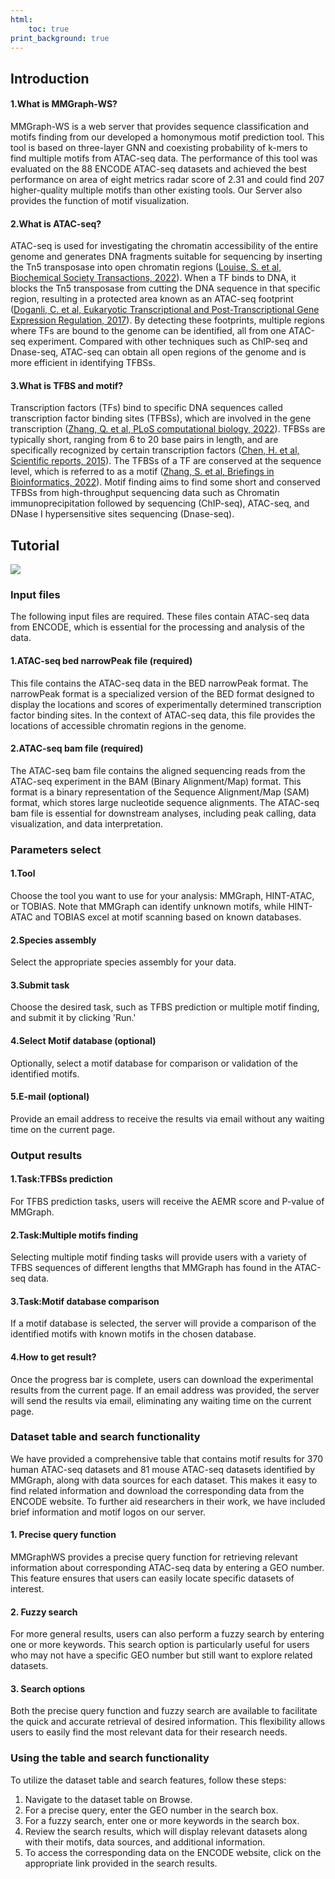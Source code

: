 ```yaml
---
html:
  	toc: true
print_background: true
---
```

## Introduction
#### 1.What is MMGraph-WS?
MMGraph-WS is a web server that provides sequence classification and motifs finding from our developed a homonymous motif prediction tool. This tool is based on three-layer GNN and coexisting probability of k-mers to find multiple motifs from ATAC-seq data. The performance of this tool was evaluated on the 88 ENCODE ATAC-seq datasets and achieved the best performance on area of eight metrics radar score of 2.31 and could find 207 higher-quality multiple motifs than other existing tools.  Our Server also provides the function of motif visualization.


#### 2.What is ATAC-seq?
ATAC-seq is used for investigating the chromatin accessibility of the entire genome and generates DNA fragments suitable for sequencing by inserting the Tn5 transposase into open chromatin regions ([Louise, S. et al, Biochemical Society Transactions, 2022](https://doi.org/10.1042/BST20210834)). When a TF binds to DNA, it blocks the Tn5 transposase from cutting the DNA sequence in that specific region, resulting in a protected area known as an ATAC-seq footprint ([Doganli, C. et al, Eukaryotic Transcriptional and Post-Transcriptional Gene Expression Regulation, 2017](https://doi.org/10.1007/978-1-4939-6518-2_5)). By detecting these footprints, multiple regions where TFs are bound to the genome can be identified, all from one ATAC-seq experiment. Compared with other techniques such as ChIP-seq and Dnase-seq, ATAC-seq can obtain all open regions of the genome and is more efficient in identifying TFBSs. 

#### 3.What is TFBS and motif?
Transcription factors (TFs) bind to specific DNA sequences called transcription factor binding sites (TFBSs), which are involved in the gene transcription ([Zhang, Q. et al, PLoS computational biology, 2022](https://doi.org/10.1371/journal.pcbi.1009941)). TFBSs are typically short, ranging from 6 to 20 base pairs in length, and are specifically recognized by certain transcription factors ([Chen, H. et al, Scientific reports, 2015](https://doi.org/10.1038/srep08465)). The TFBSs of a TF are conserved at the sequence level, which is referred to as a motif ([Zhang, S. et al, Briefings in Bioinformatics, 2022](https://doi.org/10.1093/bib/bbab374)). Motif finding aims to find some short and conserved TFBSs from high-throughput sequencing data such as Chromatin immunoprecipitation followed by sequencing (ChIP-seq), ATAC-seq, and DNase I hypersensitive sites sequencing (Dnase-seq).

## Tutorial
![](../../src/images/Server%E6%B5%81%E7%A8%8B%E5%9B%BE.jpg)
### Input files
The following input files are required. These files contain ATAC-seq data from ENCODE, which is essential for the processing and analysis of the data.

#### 1.ATAC-seq bed narrowPeak file (required)
This file contains the ATAC-seq data in the BED narrowPeak format. The narrowPeak format is a specialized version of the BED format designed to display the locations and scores of experimentally determined transcription factor binding sites. In the context of ATAC-seq data, this file provides the locations of accessible chromatin regions in the genome.
#### 2.ATAC-seq bam file (required)
The ATAC-seq bam file contains the aligned sequencing reads from the ATAC-seq experiment in the BAM (Binary Alignment/Map) format. This format is a binary representation of the Sequence Alignment/Map (SAM) format, which stores large nucleotide sequence alignments. The ATAC-seq bam file is essential for downstream analyses, including peak calling, data visualization, and data interpretation.
### Parameters select
#### 1.Tool
Choose the tool you want to use for your analysis: MMGraph, HINT-ATAC, or TOBIAS. Note that MMGraph can identify unknown motifs, while HINT-ATAC and TOBIAS excel at motif scanning based on known databases.

#### 2.Species assembly
Select the appropriate species assembly for your data.

#### 3.Submit task
Choose the desired task, such as TFBS prediction or multiple motif finding, and submit it by clicking 'Run.'

#### 4.Select Motif database (optional)
Optionally, select a motif database for comparison or validation of the identified motifs.

#### 5.E-mail (optional)
Provide an email address to receive the results via email without any waiting time on the current page.


### Output results
#### 1.Task:TFBSs prediction
For TFBS prediction tasks, users will receive the AEMR score and P-value of MMGraph.

#### 2.Task:Multiple motifs finding
Selecting multiple motif finding tasks will provide users with a variety of TFBS sequences of different lengths that MMGraph has found in the ATAC-seq data.

#### 3.Task:Motif database comparison
If a motif database is selected, the server will provide a comparison of the identified motifs with known motifs in the chosen database.

#### 4.How to get result?
Once the progress bar is complete, users can download the experimental results from the current page. If an email address was provided, the server will send the results via email, eliminating any waiting time on the current page.


### Dataset table and search functionality
We have provided a comprehensive table that contains motif results for 370 human ATAC-seq datasets and 81 mouse ATAC-seq datasets identified by MMGraph, along with data sources for each dataset. This makes it easy to find related information and download the corresponding data from the ENCODE website. To further aid researchers in their work, we have included brief information and motif logos on our server.

#### 1. Precise query function

MMGraphWS provides a precise query function for retrieving relevant information about corresponding ATAC-seq data by entering a GEO number. This feature ensures that users can easily locate specific datasets of interest.

#### 2. Fuzzy search

For more general results, users can also perform a fuzzy search by entering one or more keywords. This search option is particularly useful for users who may not have a specific GEO number but still want to explore related datasets.

#### 3. Search options

Both the precise query function and fuzzy search are available to facilitate the quick and accurate retrieval of desired information. This flexibility allows users to easily find the most relevant data for their research needs.

### Using the table and search functionality
To utilize the dataset table and search features, follow these steps:

1. Navigate to the dataset table on Browse.
2. For a precise query, enter the GEO number in the search box.
3. For a fuzzy search, enter one or more keywords in the search box.
4. Review the search results, which will display relevant datasets along with their motifs, data sources, and additional information.
5. To access the corresponding data on the ENCODE website, click on the appropriate link provided in the search results.
